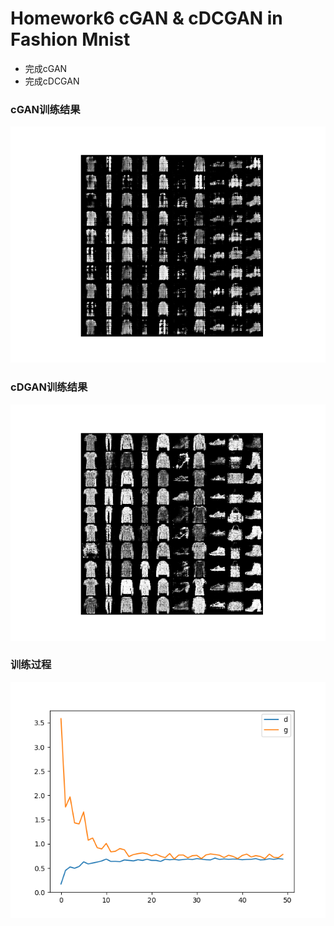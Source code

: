# Homework6 cGAN & cDCGAN  in Fashion Mnist

* 完成cGAN
* 完成cDCGAN

### cGAN训练结果
<img src = "1.png"/>

### cDGAN训练结果
<img src = "2.png"/>

### 训练过程
<img src = "3.png"/>
